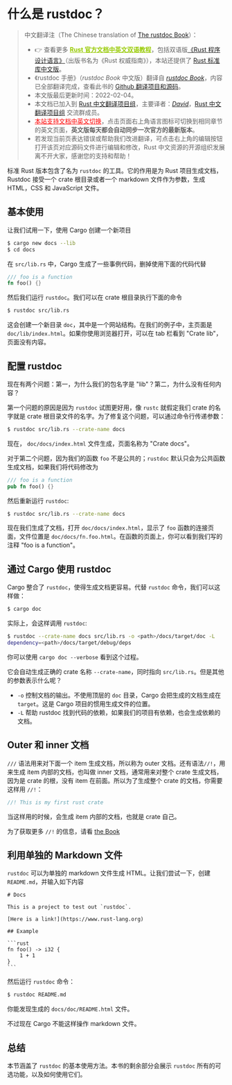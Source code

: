 # 什么是 rustdoc？

> 中文翻译注（The Chinese translation of [The rustdoc Book][website]）：
>
> - 👉 查看更多 <a href="https://rustwiki.org/" style="color:#97ca00;font-weight:bold;">Rust 官方文档中英文双语教程</a>，包括双语版[《Rust 程序设计语言》][book-cn]（出版书名为《Rust 权威指南》），本站还提供了 [Rust 标准库中文版][std-cn]。
> - 《rustdoc 手册》（*rustdoc Book* 中文版）翻译自 [*rustdoc Book*][website]，内容已全部翻译完成，查看此书的 [Github 翻译项目和源码][github-src]。
> - 本文版最后更新时间：2022-02-04。
> - 本文档已加入到 [Rust 中文翻译项目组][rust-lang-cn]，主要译者：[*David*][david]，[Rust 中文翻译项目组][rust-lang-cn] 交流群成员。
> - <a href="https://rustwiki.org/en/rustdoc/" style="color:red;">本站支持文档中英文切换</a>，点击页面右上角语言图标可切换到相同章节的英文页面，**英文版每天都会自动同步一次官方的最新版本**。
> - 若发现当前页表达错误或帮助我们改进翻译，可点击右上角的编辑按钮打开该页对应源码文件进行编辑和修改，Rust 中文资源的开源组织发展离不开大家，感谢您的支持和帮助！

标准 Rust 版本包含了名为 `rustdoc` 的工具。它的作用是为 Rust 项目生成文档，Rustdoc 接受一个 crate 根目录或者一个 markdown 文件作为参数，生成 HTML，CSS 和 JavaScript 文件。

## 基本使用

让我们试用一下，使用 Cargo 创建一个新项目

```bash
$ cargo new docs --lib
$ cd docs
```

在 `src/lib.rs` 中，Cargo 生成了一些事例代码，删掉使用下面的代码代替

```rust
/// foo is a function
fn foo() {}
```

然后我们运行 `rustdoc`。我们可以在 crate 根目录执行下面的命令

```bash
$ rustdoc src/lib.rs
```

这会创建一个新目录 `doc`，其中是一个网站结构。在我们的例子中，主页面是 `doc/lib/index.html`。如果你使用浏览器打开，可以在 tab 栏看到 "Crate lib"，页面没有内容。

## 配置 rustdoc

现在有两个问题：第一，为什么我们的包名字是 "lib"？第二，为什么没有任何内容？

第一个问题的原因是因为 `rustdoc` 试图更好用，像 `rustc` 就假定我们 crate 的名字就是 crate 根目录文件的名字。为了修复这个问题，可以通过命令行传递参数：

```bash
$ rustdoc src/lib.rs --crate-name docs
```

现在， `doc/docs/index.html` 文件生成，页面名称为 "Crate docs"。

对于第二个问题，因为我们的函数 `foo` 不是公共的；`rustdoc` 默认只会为公共函数生成文档，如果我们将代码修改为

```rust
/// foo is a function
pub fn foo() {}
```

然后重新运行 `rustdoc`:

```bash
$ rustdoc src/lib.rs --crate-name docs
```

现在我们生成了文档，打开 `doc/docs/index.html`，显示了 `foo` 函数的连接页面，文件位置是 `doc/docs/fn.foo.html`。在函数的页面上，你可以看到我们写的注释 "foo is a function"。

## 通过 Cargo 使用 rustdoc

Cargo 整合了 `rustdoc`，使得生成文档更容易。代替 `rustdoc` 命令，我们可以这样做：

```bash
$ cargo doc
```

实际上，会这样调用 `rustdoc`:

```bash
$ rustdoc --crate-name docs src/lib.rs -o <path>/docs/target/doc -L
dependency=<path>/docs/target/debug/deps
```

你可以使用 `cargo doc --verbose` 看到这个过程。

它会自动生成正确的 crate 名称 `--crate-name`，同时指向 `src/lib.rs`。但是其他的参数表示什么呢？

- `-o` 控制文档的输出。不使用顶层的 `doc` 目录，Cargo 会把生成的文档生成在 `target`。这是 Cargo 项目的惯用生成文件的位置。
- `-L` 帮助 rustdoc 找到代码的依赖，如果我们的项目有依赖，也会生成依赖的文档。

## Outer 和 inner 文档

`///` 语法用来对下面一个 item 生成文档，所以称为 outer 文档。还有语法`//!`，用来生成 item 内部的文档，也叫做 inner 文档，通常用来对整个 crate 生成文档，因为是 crate 的根，没有 item 在前面。所以为了生成整个 crate 的文档，你需要这样用 `//!`：

```rust
//! This is my first rust crate
```

当这样用的时候，会生成 item 内部的文档，也就是 crate 自己。

为了获取更多 `//!` 的信息，请看 [the Book](https://doc.rust-lang.org/book/ch14-02-publishing-to-crates-io.html#commenting-contained-items)

## 利用单独的 Markdown 文件

`rustdoc` 可以为单独的 markdown 文件生成 HTML。让我们尝试一下，创建`README.md`，并输入如下内容

````text
# Docs

This is a project to test out `rustdoc`.

[Here is a link!](https://www.rust-lang.org)

## Example

```rust
fn foo() -> i32 {
    1 + 1
}
```
````

然后运行 `rustdoc` 命令：

```bash
$ rustdoc README.md
```

你能发现生成的 `docs/doc/README.html` 文件。

不过现在 Cargo 不能这样操作 markdown 文件。

## 总结

本节涵盖了 `rustdoc` 的基本使用方法。本书的剩余部分会展示 `rustdoc` 所有的可选功能，以及如何使用它们。

[website]: https://doc.rust-lang.org/rustdoc/
[book-cn]: https://rustwiki.org/zh-CN/book/
[std-cn]: https://rustwiki.org/zh-CN/std/
[github-src]: https://github.com/rust-lang-cn/rustdoc-cn
[rust-lang-cn]: https://github.com/rust-lang-cn
[david]: https://github.com/wendajiang
